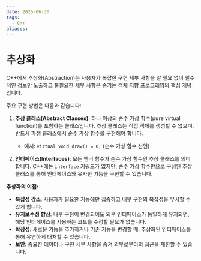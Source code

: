 ```yaml
---
date: 2025-06-30
tags:
  - C++
aliases:
---
```


# 추상화

C++에서 추상화(Abstraction)는 사용자가 복잡한 구현 세부 사항을 알 필요 없이 필수적인 정보만 노출하고 불필요한 세부 사항은 숨기는 객체 지향 프로그래밍의 핵심 개념입니다.

주요 구현 방법은 다음과 같습니다:

1.  **추상 클래스(Abstract Classes)**: 하나 이상의 순수 가상 함수(pure virtual function)를 포함하는 클래스입니다. 추상 클래스는 직접 객체를 생성할 수 없으며, 반드시 파생 클래스에서 순수 가상 함수를 구현해야 합니다.
    *   예시: `virtual void draw() = 0;` (순수 가상 함수 선언)

2.  **인터페이스(Interfaces)**: 모든 멤버 함수가 순수 가상 함수인 추상 클래스를 의미합니다. C++에는 `interface` 키워드가 없지만, 순수 가상 함수만으로 구성된 추상 클래스를 통해 인터페이스와 유사한 기능을 구현할 수 있습니다.

**추상화의 이점:**

*   **복잡성 감소**: 사용자가 필요한 기능에만 집중하고 내부 구현의 복잡성을 무시할 수 있게 합니다.
*   **유지보수성 향상**: 내부 구현이 변경되어도 외부 인터페이스가 동일하게 유지되면, 해당 인터페이스를 사용하는 코드를 수정할 필요가 없습니다.
*   **확장성**: 새로운 기능을 추가하거나 기존 기능을 변경할 때, 추상화된 인터페이스를 통해 유연하게 대처할 수 있습니다.
*   **보안**: 중요한 데이터나 구현 세부 사항을 숨겨 외부로부터의 접근을 제한할 수 있습니다.